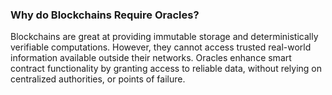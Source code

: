 ### Why do Blockchains Require Oracles?

Blockchains are great at providing immutable storage and deterministically verifiable computations. However, they cannot access trusted real-world information available outside their networks. Oracles enhance smart contract functionality by granting access to reliable data, without relying on centralized authorities, or points of failure.